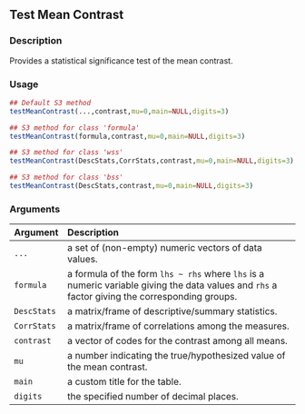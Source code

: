 ## Test Mean Contrast

### Description

Provides a statistical significance test of the mean contrast.

### Usage

```r
## Default S3 method
testMeanContrast(...,contrast,mu=0,main=NULL,digits=3)

## S3 method for class 'formula'
testMeanContrast(formula,contrast,mu=0,main=NULL,digits=3)

## S3 method for class 'wss'
testMeanContrast(DescStats,CorrStats,contrast,mu=0,main=NULL,digits=3)

## S3 method for class 'bss'
testMeanContrast(DescStats,contrast,mu=0,main=NULL,digits=3)
```

### Arguments

Argument | Description
:-- | :--
```...``` | a set of (non-empty) numeric vectors of data values.
```formula``` | a formula of the form `lhs ~ rhs` where `lhs` is a numeric variable giving the data values and `rhs` a factor giving the corresponding groups.
```DescStats``` | a matrix/frame of descriptive/summary statistics.
```CorrStats``` | a matrix/frame of correlations among the measures.
```contrast``` | a vector of codes for the contrast among all means.
```mu``` | a number indicating the true/hypothesized value of the mean contrast.
```main``` | a custom title for the table.
```digits``` | the specified number of decimal places.
